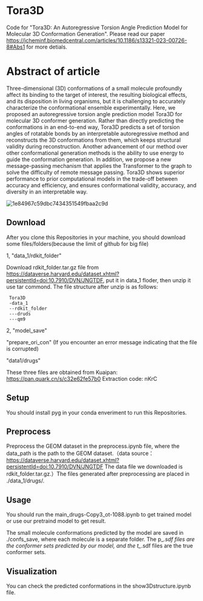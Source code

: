 # Tora3D
Code for "Tora3D: An Autoregressive Torsion Angle Prediction Model for Molecular 3D Conformation Generation". Please read our paper https://jcheminf.biomedcentral.com/articles/10.1186/s13321-023-00726-8#Abs1 for more detials.

# Abstract of article
Three-dimensional (3D) conformations of a small molecule profoundly affect its binding to the target of interest, the resulting biological effects, and its disposition in living organisms, but it is challenging to accurately characterize the conformational ensemble experimentally. Here, we proposed an autoregressive torsion angle prediction model Tora3D for molecular 3D conformer generation. Rather than directly predicting the conformations in an end-to-end way, Tora3D predicts a set of torsion angles of rotatable bonds by an interpretable autoregressive method and reconstructs the 3D conformations from them, which keeps structural validity during reconstruction. Another advancement of our method over other conformational generation methods is the ability to use energy to guide the conformation generation. In addition, we propose a new message-passing mechanism that applies the Transformer to the graph to solve the difficulty of remote message passing. Tora3D shows superior performance to prior computational models in the trade-off between accuracy and efficiency, and ensures conformational validity, accuracy, and diversity in an interpretable way.

![1e84967c59dbc7434351549fbaa2c9d](https://github.com/myzhengSIMM/Tora3D/assets/150652802/7d959913-4d59-4099-82ec-2c0ac6ef61d7)

## Download 
After you clone this Repositories in your machine, you should download some files/folders(because the limit of github for big file)
  
1, "data_1/rdkit_folder"   

  Download rdkit_folder.tar.gz file from https://dataverse.harvard.edu/dataset.xhtml?persistentId=doi:10.7910/DVN/JNGTDF, put it in data_1 floder, then unzip it use tar commond. The file structure after unzip is as follows:
  
     Tora3D
     -data_1
     --rdkit_folder
     ---druds
     ---qm9
2,
  "model_save"      
  
  "prepare_ori_con"       (If you encounter an error message indicating that the file is corrupted)
  
  "data1/drugs"
  
  These three files are obtained from Kuaipan:
        https://pan.quark.cn/s/c32e62fe57b0
        Extraction code: nKrC
  
## Setup
You should install pyg in your conda enveriment to run this Repositories.

## Preprocess
Preprocess the GEOM dataset in the preprocess.ipynb file, where the data_path is the path to the GEOM dataset.（data source：https://dataverse.harvard.edu/dataset.xhtml?persistentId=doi:10.7910/DVN/JNGTDF The data file we downloaded is rdkit_folder.tar.gz.）The files generated after preprocessing are placed in ./data_1/drugs/.

## Usage
You should run the main_drugs-Copy3_ot-1088.ipynb to get trained model or use our pretraind model to get result.

The small molecule conformations predicted by the model are saved in ./confs_save, where each molecule is a separate folder. The p_*.sdf files are the conformer sets predicted by our model, and the t_*.sdf files are the true conformer sets.

## Visualization
You can check the predicted conformations in the show3Dstructure.ipynb file.
